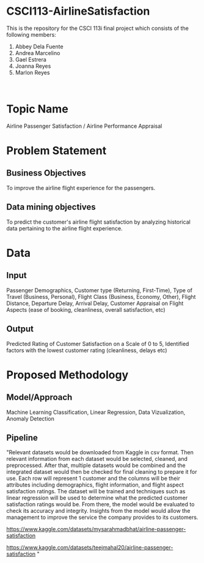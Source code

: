 # CSCI113-AirlineSatisfaction

This is the repository for the CSCI 113i final project which consists of the following members:
<ol>
<li>Abbey Dela Fuente</li>
<li>Andrea Marcelino</li>
<li>Gael Estrera</li>
<li>Joanna Reyes</li>
<li>Marlon Reyes</li>
</ol>

<br>
<h1>Topic Name</h1>Airline Passenger Satisfaction / Airline Performance Appraisal
<h1>Problem Statement</h1>
<h2>Business Objectives</h2>
To improve the airline flight experience for the passengers.
<h2>Data mining objectives</h2>
To predict the customer's airline flight satisfaction by analyzing historical data pertaining to the airline flight experience. 
<h1>Data</h1>
<h2>Input</h2>Passenger Demographics, Customer type (Returning, First-Time), Type of Travel (Business, Personal), Flight Class (Business, Economy, Other), Flight Distance, Departure Delay, Arrival Delay, Customer Appraisal on Flight Aspects (ease of booking, cleanliness, overall satisfaction, etc)  
<h2>Output</h2>Predicted Rating of Customer Satisfaction on a Scale of 0 to 5, Identified factors with the lowest customer rating (cleanliness, delays etc) 
<h1>Proposed Methodology</h1>
<h2>Model/Approach</h2>Machine Learning Classification, Linear Regression, Data Vizualization, Anomaly Detection 
<h2>Pipeline</h2>
"Relevant datasets would be downloaded from Kaggle in csv format. Then relevant information from each dataset would be selected, cleaned, and preprocessed. After that, multiple datasets would be combined and the integrated dataset would then be checked for final cleaning to prepare it for use. Each row will represent 1 customer and the columns will be their attributes including demographics, flight information, and flight aspect satisfaction ratings. The dataset will be trained and techniques such as linear regression will be used to determine what the predicted customer satisfaction ratings would be. From there, the model would be evaluated to check its accuracy and integrity. Insights from the model would allow the management to improve the service the company provides to its customers. 

https://www.kaggle.com/datasets/mysarahmadbhat/airline-passenger-satisfaction

https://www.kaggle.com/datasets/teejmahal20/airline-passenger-satisfaction
"

